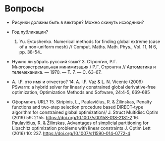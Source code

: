﻿# Вопросы

* Рисунки должны быть в векторе? Можно скинуть исходники?


* Год публикации?
    1.	Yu. Evtushenko. Numerical methods for finding global extreme (case of a non-uniform mesh) // Comput. Maths. Math. Phys., Vol. 11, N 6, pp. 38-54..

* Нужно ли убрать русский язык?
    3. Стронгин, Р.Г. Многоэкстремальная минимизация / Р.Г. Стронгин // Автоматика и телемеханика. — 1970. — Т. 7. —  С. 63–67.

* A. I.F. это имя и отчество?
    14.	A. I.F. Vaz & L. N. Vicente (2009) PSwarm: a hybrid solver for linearly constrained global derivative-free optimization, Optimization Methods and Software, 24:4-5, 669-685

* Оформлять URL?
    15.	Stripinis, L., Paulavičius, R. & Žilinskas, Penalty functions and two-step selection procedure based DIRECT-type algorithm for constrained global optimization// J. Struct Multidisc Optim (2019) 59: 2155. https://doi.org/10.1007/s00158-018-2181-2
    16.	Paulavičius, R. & Žilinskas, Advantages of simplicial partitioning for Lipschitz optimization problems with linear constraints J. Optim Lett (2016) 10: 237. https://doi.org/10.1007/s11590-014-0772-4
